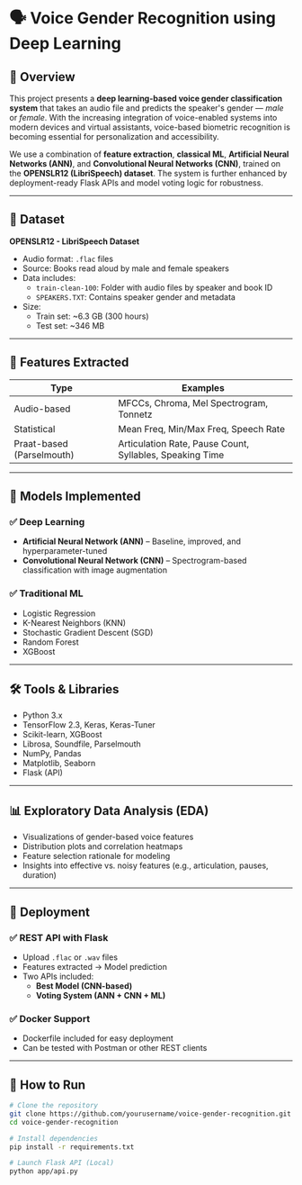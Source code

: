 # 🗣️ Voice Gender Recognition using Deep Learning

## 📌 Overview

This project presents a **deep learning-based voice gender classification system** that takes an audio file and predicts the speaker's gender — *male* or *female*. With the increasing integration of voice-enabled systems into modern devices and virtual assistants, voice-based biometric recognition is becoming essential for personalization and accessibility.

We use a combination of **feature extraction**, **classical ML**, **Artificial Neural Networks (ANN)**, and **Convolutional Neural Networks (CNN)**, trained on the **OPENSLR12 (LibriSpeech) dataset**. The system is further enhanced by deployment-ready Flask APIs and model voting logic for robustness.

---

## 📂 Dataset

**OPENSLR12 - LibriSpeech Dataset**

- Audio format: `.flac` files  
- Source: Books read aloud by male and female speakers  
- Data includes:  
  - `train-clean-100`: Folder with audio files by speaker and book ID  
  - `SPEAKERS.TXT`: Contains speaker gender and metadata  
- Size:  
  - Train set: ~6.3 GB (300 hours)  
  - Test set: ~346 MB  

---

## 🧠 Features Extracted

| Type                    | Examples                                               |
|-------------------------|--------------------------------------------------------|
| Audio-based             | MFCCs, Chroma, Mel Spectrogram, Tonnetz               |
| Statistical             | Mean Freq, Min/Max Freq, Speech Rate                  |
| Praat-based (Parselmouth) | Articulation Rate, Pause Count, Syllables, Speaking Time |

---

## 🧪 Models Implemented

### ✅ Deep Learning
- **Artificial Neural Network (ANN)** – Baseline, improved, and hyperparameter-tuned  
- **Convolutional Neural Network (CNN)** – Spectrogram-based classification with image augmentation

### ✅ Traditional ML
- Logistic Regression  
- K-Nearest Neighbors (KNN)  
- Stochastic Gradient Descent (SGD)  
- Random Forest  
- XGBoost  

---

## 🛠 Tools & Libraries

- Python 3.x  
- TensorFlow 2.3, Keras, Keras-Tuner  
- Scikit-learn, XGBoost  
- Librosa, Soundfile, Parselmouth  
- NumPy, Pandas  
- Matplotlib, Seaborn  
- Flask (API)  

---

## 📊 Exploratory Data Analysis (EDA)

- Visualizations of gender-based voice features  
- Distribution plots and correlation heatmaps  
- Feature selection rationale for modeling  
- Insights into effective vs. noisy features (e.g., articulation, pauses, duration)

---

## 🚀 Deployment

### ✅ REST API with Flask

- Upload `.flac` or `.wav` files
- Features extracted → Model prediction  
- Two APIs included:
  - **Best Model (CNN-based)**  
  - **Voting System (ANN + CNN + ML)**

### ✅ Docker Support

- Dockerfile included for easy deployment
- Can be tested with Postman or other REST clients

---

## 🧪 How to Run

```bash
# Clone the repository
git clone https://github.com/yourusername/voice-gender-recognition.git
cd voice-gender-recognition

# Install dependencies
pip install -r requirements.txt

# Launch Flask API (Local)
python app/api.py
